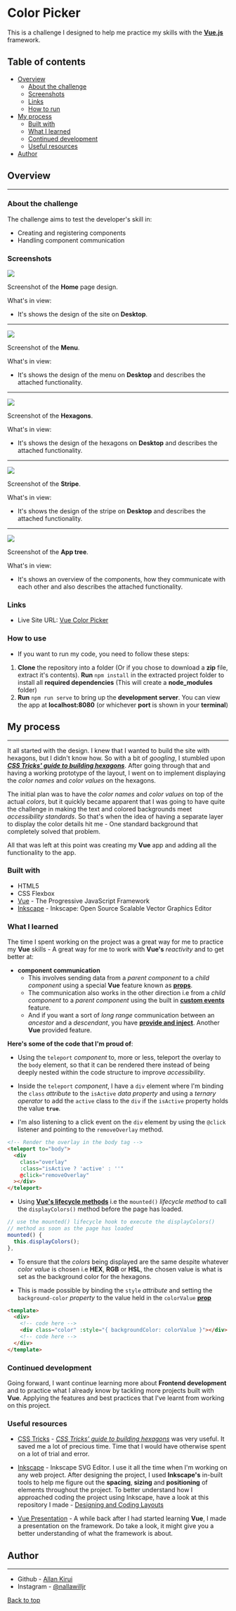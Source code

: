 # Color Picker

This is a challenge I designed to help me practice my skills with the **[Vue.js](https://v3.vuejs.org)** framework.

## Table of contents

- [Overview](#overview)
  - [About the challenge](#about-the-challenge)
  - [Screenshots](#screenshots)
  - [Links](#links)
  - [How to run](#how-to-use)
- [My process](#my-process)
  - [Built with](#built-with)
  - [What I learned](#what-i-learned)
  - [Continued development](#continued-development)
  - [Useful resources](#useful-resources)
- [Author](#author)

## Overview

---

### About the challenge

The challenge aims to test the developer's skill in:

- Creating and registering components
- Handling component communication

### Screenshots

![](./src/assets/markdown_images/desktop-design.png)

Screenshot of the **Home** page design.

What's in view:

- It's shows the design of the site on **Desktop**.

---

![](./src/assets/markdown_images/nav-states.png)

Screenshot of the **Menu**.

What's in view:

- It's shows the design of the menu on **Desktop** and describes the attached functionality.

---

![](./src/assets/markdown_images/hexagon-states.png)

Screenshot of the **Hexagons**.

What's in view:

- It's shows the design of the hexagons on **Desktop** and describes the attached functionality.

---

![](./src/assets/markdown_images/stripe-state.png)

Screenshot of the **Stripe**.

What's in view:

- It's shows the design of the stripe on **Desktop** and describes the attached functionality.

---

![](./src/assets/markdown_images/app-tree.png)

Screenshot of the **App tree**.

What's in view:

- It's shows an overview of the components, how they communicate with each other and also describes the attached functionality.

### Links

- Live Site URL: [Vue Color Picker](https://allankirui.github.io/vue-color-picker/)

### How to use

- If you want to run my code, you need to follow these steps:

1. **Clone** the repository into a folder (Or if you chose to download a **zip** file, extract it's contents). **Run** `npm install` in the extracted project folder to install all **required dependencies** (This
   will create a **node_modules** folder)
2. **Run** `npm run serve` to bring up the **development server**. You can view the app at **localhost:8080**
   (or whichever **port** is shown in your **terminal**)

## My process

---

It all started with the design. I knew that I wanted to build the site with hexagons, but I didn't know how. So with a bit of _googling_, I stumbled upon **_[CSS Tricks' guide to building hexagons](https://css-tricks.com/hexagons-and-beyond-flexible-responsive-grid-patterns-sans-media-queries)_**. After going through that and having a working prototype of the layout, I went on to implement displaying the _color names_ and _color values_ on the hexagons.

The initial plan was to have the _color names_ and _color values_ on top of the actual _colors_, but it quickly became apparent that I was going to have quite the challenge in making the text and colored backgrounds meet _accessibility standards_. So that's when the idea of having a separate layer to display the color details hit me - One standard background that completely solved that problem.

All that was left at this point was creating my **Vue** app and adding all the functionality to the app.

### Built with

- HTML5
- CSS Flexbox
- [Vue](https://v3.vuejs.org) - The Progressive JavaScript Framework
- [Inkscape](https://inkscape.org) - Inkscape: Open Source Scalable Vector Graphics Editor

### What I learned

The time I spent working on the project was a great way for me to practice my **Vue** skills - A great way for me to work with **Vue's** _reactivity_ and to get better at:

- **component communication**
  - This involves sending data from a _parent component_ to a _child component_ using a special **Vue** feature known as **[props](https://v3.vuejs.org/guide/component-props.html#prop-types)**.
  - The communication also works in the other direction i.e from a _child component_ to a _parent component_ using the built in **[custom events](https://v3.vuejs.org/guide/component-custom-events.html#event-names)** feature.
  - And if you want a sort of _long range_ communication between an _ancestor_ and a _descendant_, you have **[provide and inject](https://v3.vuejs.org/guide/component-provide-inject.html#working-with-reactivity)**. Another **Vue** provided feature.

**Here's some of the code that I'm proud of**:

- Using the `teleport` _component_ to, more or less, teleport the overlay to the `body` element, so that it can be rendered there instead of being deeply nested within the code structure to improve _accessibility_.

- Inside the `teleport` _component_, I have a `div` element where I'm binding the `class` _attribute_ to the `isActive` _data property_ and using a _ternary operator_ to add the `active` class to the `div` if the `isActive` property holds the value **`true`**.

- I'm also listening to a click event on the `div` element by using the `@click` listener and pointing to the `removeOverlay` method.

```html
<!-- Render the overlay in the body tag -->
<teleport to="body">
  <div
    class="overlay"
    :class="isActive ? 'active' : ''"
    @click="removeOverlay"
  ></div>
</teleport>
```

- Using **[Vue's lifecycle methods](https://v3.vuejs.org/guide/composition-api-lifecycle-hooks.html)** i.e the `mounted()` _lifecycle method_ to call the `displayColors()` method before the page has loaded.

```javascript
// use the mounted() lifecycle hook to execute the displayColors()
// method as soon as the page has loaded
mounted() {
  this.displayColors();
},
```

- To ensure that the _colors_ being displayed are the same despite whatever _color value_ is chosen i.e **HEX**, **RGB** or **HSL**, the chosen value is what is set as the background color for the hexagons.

- This is made possible by binding the `style` _attribute_ and setting the `background-color` _property_ to the value held in the `colorValue` **[prop](https://v3.vuejs.org/guide/component-props.html#prop-types)**

```html
<template>
  <div>
    <!-- code here -->
    <div class="color" :style="{ backgroundColor: colorValue }"></div>
    <!-- code here -->
  </div>
</template>
```

### Continued development

Going forward, I want continue learning more about **Frontend development** and to practice what I already know by tackling more projects built with **Vue**. Applying the features and best practices that I've learnt from working on this project.

### Useful resources

- [CSS Tricks](https://css-tricks.com) - _[CSS Tricks' guide to building hexagons](https://css-tricks.com/hexagons-and-beyond-flexible-responsive-grid-patterns-sans-media-queries)_ was very useful. It saved me a lot of precious time. Time that I would have otherwise spent on a lot of trial and error.

- [Inkscape](https://inkscape.org) - Inkscape SVG Editor. I use it all the time when I'm working on any web project. After designing the project, I used **Inkscape's** in-built tools to help me figure out the **spacing**, **sizing** and **positioning** of elements throughout the project. To better understand how I approached coding the project using Inkscape, have a look at this repository I made - [Designing and Coding Layouts](https://github.com/AllanKirui/designing-and-coding-layouts)

- [Vue Presentation](https://allankirui.github.io/A-Vuejs-Presentation/) - A while back after I had started learning **Vue**, I made a presentation on the framework. Do take a look, it might give you a better understanding of what the framework is about.

## Author

---

- Github - [Allan Kirui](https://www.github.com/AllanKirui)
- Instagram - [@nallawilljr](https://www.instagram.com/nallawilljr)

[Back to top](#color-picker)
